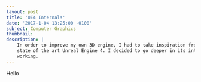 ```yaml
---
layout: post
title: 'UE4 Internals'
date: '2017-1-04 13:25:00 -0100'
subject: Computer Graphics
thumbnail:
description: |
    In order to improve my own 3D engine, I had to take inspiration from the
    state of the art Unreal Engine 4. I decided to go deeper in its internal
    working.
---
```


Hello